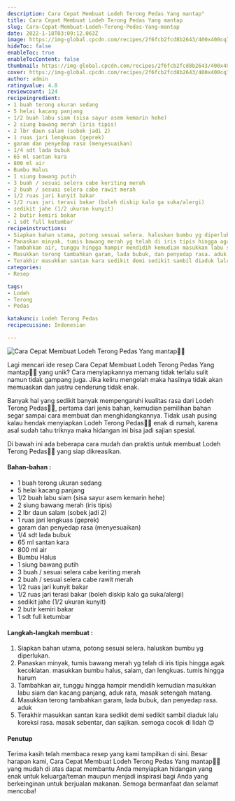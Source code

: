```yaml
---
description: Cara Cepat Membuat Lodeh Terong Pedas Yang mantap"
title: Cara Cepat Membuat Lodeh Terong Pedas Yang mantap
slug: Cara-Cepat-Membuat-Lodeh-Terong-Pedas-Yang-mantap
date: 2022-1-18T03:09:12.063Z
image: https://img-global.cpcdn.com/recipes/2f6fcb2fcd8b2643/400x400cq70/photo.jpg
hideToc: false
enableToc: true
enableTocContent: false
thumbnail: https://img-global.cpcdn.com/recipes/2f6fcb2fcd8b2643/400x400cq70/photo.jpg
cover: https://img-global.cpcdn.com/recipes/2f6fcb2fcd8b2643/400x400cq70/photo.jpg
author: admin
ratingvalue: 4.8
reviewcount: 124
recipeingredient:
- 1 buah terong ukuran sedang
- 5 helai kacang panjang
- 1/2 buah labu siam (sisa sayur asem kemarin hehe)
- 2 siung bawang merah (iris tipis)
- 2 lbr daun salam (sobek jadi 2)
- 1 ruas jari lengkuas (geprek)
- garam dan penyedap rasa (menyesuaikan)
- 1/4 sdt lada bubuk
- 65 ml santan kara
- 800 ml air
- Bumbu Halus
- 1 siung bawang putih
- 3 buah / sesuai selera cabe keriting merah
- 2 buah / sesuai selera cabe rawit merah
- 1/2 ruas jari kunyit bakar
- 1/2 ruas jari terasi bakar (boleh diskip kalo ga suka/alergi)
- sedikit jahe (1/2 ukuran kunyit)
- 2 butir kemiri bakar
- 1 sdt full ketumbar
recipeinstructions:
- Siapkan bahan utama, potong sesuai selera. haluskan bumbu yg diperlukan.
- Panaskan minyak, tumis bawang merah yg telah di iris tipis hingga agak kecoklatan. masukkan bumbu halus, salam, dan lengkuas. tumis hingga harum
- Tambahkan air, tunggu hingga hampir mendidih kemudian masukkan labu siam dan kacang panjang, aduk rata, masak setengah matang.
- Masukkan terong tambahkan garam, lada bubuk, dan penyedap rasa. aduk
- Terakhir masukkan santan kara sedikit demi sedikit sambil diaduk lalu koreksi rasa. masak sebentar, dan sajikan. semoga cocok di lidah 😊
categories:
- Resep

tags:
- Lodeh
- Terong
- Pedas

katakunci: Lodeh Terong Pedas
recipecuisine: Indonesian

---
```


![Cara Cepat Membuat Lodeh Terong Pedas Yang mantap👩‍🍳](https://img-global.cpcdn.com/recipes/2f6fcb2fcd8b2643/400x400cq70/photo.jpg)

Lagi mencari ide resep Cara Cepat Membuat Lodeh Terong Pedas Yang mantap👩‍🍳 yang unik? Cara menyiapkannya memang tidak terlalu sulit namun tidak gampang juga. Jika keliru mengolah maka hasilnya tidak akan memuaskan dan justru cenderung tidak enak.

Banyak hal yang sedikit banyak mempengaruhi kualitas rasa dari Lodeh Terong Pedas👩‍🍳, pertama dari jenis bahan, kemudian pemilihan bahan segar sampai cara membuat dan menghidangkannya. Tidak usah pusing kalau hendak menyiapkan Lodeh Terong Pedas👩‍🍳 enak di rumah, karena asal sudah tahu triknya maka hidangan ini bisa jadi sajian spesial.

Di bawah ini ada beberapa cara mudah dan praktis untuk membuat Lodeh Terong Pedas👩‍🍳 yang siap dikreasikan.

<!--inarticleads1-->

#### Bahan-bahan :

- 1 buah terong ukuran sedang
- 5 helai kacang panjang
- 1/2 buah labu siam (sisa sayur asem kemarin hehe)
- 2 siung bawang merah (iris tipis)
- 2 lbr daun salam (sobek jadi 2)
- 1 ruas jari lengkuas (geprek)
- garam dan penyedap rasa (menyesuaikan)
- 1/4 sdt lada bubuk
- 65 ml santan kara
- 800 ml air
- Bumbu Halus
- 1 siung bawang putih
- 3 buah / sesuai selera cabe keriting merah
- 2 buah / sesuai selera cabe rawit merah
- 1/2 ruas jari kunyit bakar
- 1/2 ruas jari terasi bakar (boleh diskip kalo ga suka/alergi)
- sedikit jahe (1/2 ukuran kunyit)
- 2 butir kemiri bakar
- 1 sdt full ketumbar

<!--inarticleads2-->

#### Langkah-langkah membuat :

1. Siapkan bahan utama, potong sesuai selera. haluskan bumbu yg diperlukan.
1. Panaskan minyak, tumis bawang merah yg telah di iris tipis hingga agak kecoklatan. masukkan bumbu halus, salam, dan lengkuas. tumis hingga harum
1. Tambahkan air, tunggu hingga hampir mendidih kemudian masukkan labu siam dan kacang panjang, aduk rata, masak setengah matang.
1. Masukkan terong tambahkan garam, lada bubuk, dan penyedap rasa. aduk
1. Terakhir masukkan santan kara sedikit demi sedikit sambil diaduk lalu koreksi rasa. masak sebentar, dan sajikan. semoga cocok di lidah 😊

#### Penutup

Terima kasih telah membaca resep yang kami tampilkan di sini. Besar harapan kami, Cara Cepat Membuat Lodeh Terong Pedas Yang mantap👩‍🍳 yang mudah di atas dapat membantu Anda menyiapkan hidangan yang enak untuk keluarga/teman maupun menjadi inspirasi bagi Anda yang berkeinginan untuk berjualan makanan. Semoga bermanfaat dan selamat mencoba!